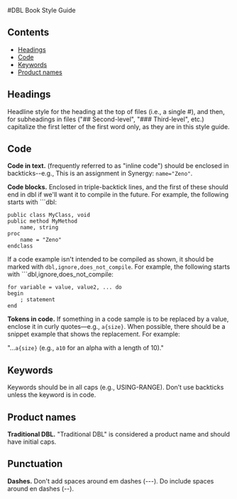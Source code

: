 #DBL Book Style Guide

## Contents
- [Headings](#headings)
- [Code](#code)
- [Keywords](#keywords)
- [Product names](#product-names)

## Headings

Headline style for the heading at the top of files (i.e., a single #), and then, for subheadings in files ("## Second-level", "### Third-level", etc.) capitalize the first letter of the first word only, as they are in this style guide. 

## Code 

**Code in text.** (frequently referred to as "inline code") should be enclosed in backticks--e.g., This is an assignment in Synergy: `name="Zeno"`. 

**Code blocks.** Enclosed in triple-backtick lines, and the first of these should end in dbl if we'll want it to compile in the future. For example, the following starts with ```dbl:

```dbl
public class MyClass, void
public method MyMethod
    name, string
proc
    name = "Zeno"
endclass
```
If a code example isn't intended to be compiled as shown, it should be marked with `dbl,ignore,does_not_compile`. For example, the following starts with ```dbl,ignore,does_not_compile:

```dbl,ignore,does_not_compile
for variable = value, value2, ... do
begin
    ; statement
end
```

**Tokens in code.** If something in a code sample is to be replaced by a value, enclose it in curly quotes—e.g., `a{size}`. When possible, there should be a snippet example that shows the replacement. For example: 

"...`a{size}` (e.g., `a10` for an alpha with a length of 10)."

## Keywords
Keywords should be in all caps (e.g., USING-RANGE). Don’t use backticks unless the keyword is in code.

## Product names

**Traditional DBL.** "Traditional DBL" is considered a product name and should have initial caps.

## Punctuation
**Dashes.** Don't add spaces around em dashes (---). Do include spaces around en dashes (--). 